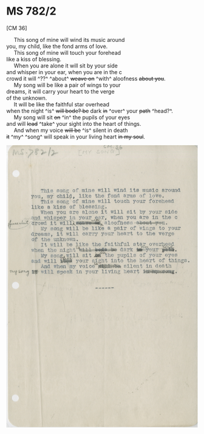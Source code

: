 # MS 782/2 

[CM 36] 

&nbsp;&nbsp;&nbsp;&nbsp;&nbsp;This song of mine will wind its music around \
you, my child, like the fond arms of love. \
&nbsp;&nbsp;&nbsp;&nbsp;&nbsp;This song of mine will touch your forehead \
like a kiss of blessing. \
&nbsp;&nbsp;&nbsp;&nbsp;&nbsp;When you are alone it will sit by your side \
and whisper in your ear, when you are in the c \
crowd it will ^??^ ^about^ ~~weave on~~ ^with^ aloofness ~~about you~~. \
&nbsp;&nbsp;&nbsp;&nbsp;&nbsp;My song will be like a pair of wings to your \
dreams, it will carry your heart to the verge \
of the unknown. \
&nbsp;&nbsp;&nbsp;&nbsp;&nbsp;It will be like the faithful star overhead \
when the night ^is^ ~~will bode? be~~ dark ~~in~~ ^over^ your ~~path~~ ^head?^. \
&nbsp;&nbsp;&nbsp;&nbsp;&nbsp;My song will sit ~~on~~ ^in^ the pupils of your eyes \
and will ~~lead~~ ^take^ your sight into the heart of things. \
&nbsp;&nbsp;&nbsp;&nbsp;&nbsp;And when my voice ~~will be~~ ^is^ silent in
death \
~~it~~ ^my^ ^song^ will speak in your living heart ~~in my soul~~.

![p37](MS782_2-037.jpg)